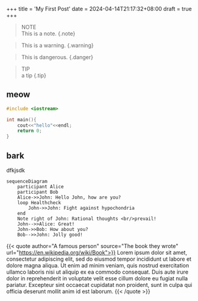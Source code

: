 +++
title = 'My First Post'
date = 2024-04-14T21:17:32+08:00
draft = true
+++

> NOTE  
> This is a note.
{.note}

> This is a warning.
{.warning}

> This is dangerous.
{.danger}

> TIP  
> a tip
{.tip}

## meow

```cpp
#include <iostream>

int main(){
    cout<<"hello"<<endl;
    return 0;
}
```
## bark

dfkjsdk

```mermaid
sequenceDiagram
    participant Alice
    participant Bob
    Alice->>John: Hello John, how are you?
    loop Healthcheck
        John->>John: Fight against hypochondria
    end
    Note right of John: Rational thoughts <br/>prevail!
    John-->>Alice: Great!
    John->>Bob: How about you?
    Bob-->>John: Jolly good!
```

{{< quote author="A famous person" source="The book they wrote" url="https://en.wikipedia.org/wiki/Book">}}
Lorem ipsum dolor sit amet, consectetur adipiscing elit, sed do eiusmod tempor incididunt ut labore et dolore magna aliqua. Ut enim ad minim veniam, quis nostrud exercitation ullamco laboris nisi ut aliquip ex ea commodo consequat. Duis aute irure dolor in reprehenderit in voluptate velit esse cillum dolore eu fugiat nulla pariatur. Excepteur sint occaecat cupidatat non proident, sunt in culpa qui officia deserunt mollit anim id est laborum.
{{< /quote >}}
